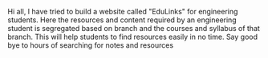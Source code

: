Hi all,
I have tried to build a website called "EduLinks" for engineering students. Here the resources and content required by an engineering student is segregated based on branch and the courses and syllabus of that branch. This will help students to find resources easily in no time. 
Say good bye to hours of searching for notes and resources
